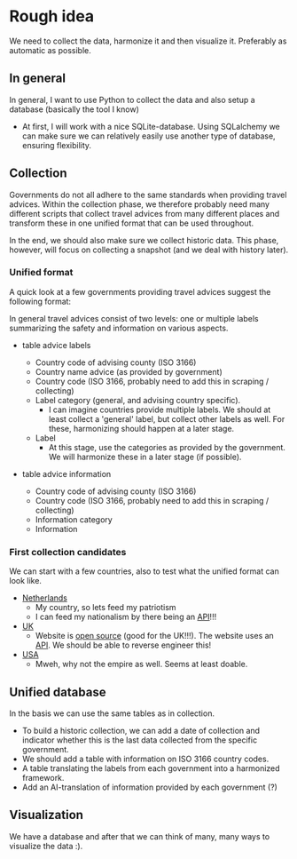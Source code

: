 # Rough idea 

We need to collect the data, harmonize it and then visualize it. Preferably as automatic as possible.

## In general

In general, I want to use Python to collect the data and also setup a database (basically the tool I know)
- At first, I will work with a nice SQLite-database. Using SQLalchemy we can make sure we can relatively easily use another type of database, ensuring flexibility.

## Collection
Governments do not all adhere to the same standards when providing travel advices. Within the collection phase, we therefore probably need many different scripts that collect travel advices from many different places and transform these in one unified format that can be used throughout.

In the end, we should also make sure we collect historic data. This phase, however, will focus on collecting a snapshot (and we deal with history later).

### Unified format
A quick look at a few governments providing travel advices suggest the following format: 

In general travel advices consist of two levels: one or multiple labels summarizing the safety and information on various aspects. 

- table advice labels
    - Country code of advising county (ISO 3166)
    - Country name advice (as provided by government)
    - Country code (ISO 3166, probably need to add this in scraping / collecting)
    - Label category (general, and advising country specific).
        - I can imagine countries provide multiple labels. We should at least collect a 'general' label, but collect other labels as well. For these, harmonizing should happen at a later stage.
    - Label
        - At this stage, use the categories as provided by the government. We will harmonize these in a later stage (if possible).

- table advice information
    - Country code of advising county (ISO 3166)
    - Country code (ISO 3166, probably need to add this in scraping / collecting)
    - Information category
    - Information

### First collection candidates
We can start with a few countries, also to test what the unified format can look like. 

- [Netherlands](https://www.nederlandwereldwijd.nl/reisadvies)
    - My country, so lets feed my patriotism
    - I can feed my nationalism by there being an [API](https://apis.developer.overheid.nl/apis/minbz-nederland-wereldwijd#:~:text=Nederland%20Wereldwijd%20Open%20Data%20API,en%20hulp%2Dbij%2Dnood.)!!!
- [UK](https://www.gov.uk/foreign-travel-advice)
    - Website is [open source](https://github.com/alphagov/travel-advice-publisher) (good for the UK!!!). The website uses an [API](https://github.com/alphagov/travel-advice-publisher/blob/main/docs/further_technical_information.md). We should be able to reverse engineer this!
- [USA](https://travel.state.gov/content/travel/en/traveladvisories/traveladvisories.html/)
    - Mweh, why not the empire as well. Seems at least doable.

## Unified database
In the basis we can use the same tables as in collection. 
- To build a historic collection, we can add a date of collection and indicator whether this is the last data collected from the specific government.
- We should add a table with information on ISO 3166 country codes.
- A table translating the labels from each government into a harmonized framework. 
- Add an AI-translation of information provided by each government (?)

## Visualization
We have a database and after that we can think of many, many ways to visualize the data :).

